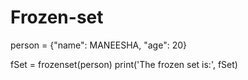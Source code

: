 # Frozen-set
person = {"name": MANEESHA, "age": 20}

fSet = frozenset(person) print('The frozen set is:', fSet)
